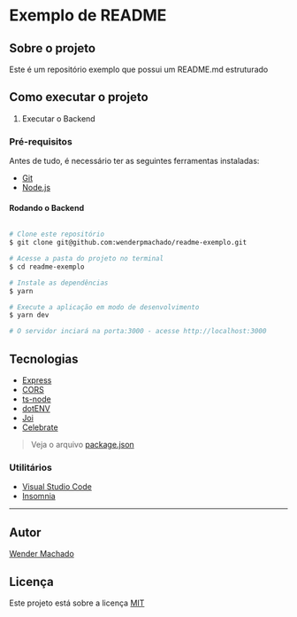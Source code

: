 # Exemplo de README

## Sobre o projeto

Este é um repositório exemplo que possui um README.md estruturado

## Como executar o projeto

1. Executar o Backend

### Pré-requisitos

Antes de tudo, é necessário ter as seguintes ferramentas instaladas:

* [Git](https://git-scm.com)
* [Node.js](https://nodejs.org/en/)

#### Rodando o Backend
```bash

# Clone este repositório
$ git clone git@github.com:wenderpmachado/readme-exemplo.git

# Acesse a pasta do projeto no terminal
$ cd readme-exemplo

# Instale as dependências
$ yarn

# Execute a aplicação em modo de desenvolvimento
$ yarn dev

# O servidor inciará na porta:3000 - acesse http://localhost:3000
```

## Tecnologias

- [Express](https://expressjs.com/)
- [CORS](https://expressjs.com/en/resources/middleware/cors.html)
- [ts-node](https://github.com/TypeStrong/ts-node)
- [dotENV](https://github.com/motdotla/dotenv)
- [Joi](https://github.com/hapijs/joi)
- [Celebrate](https://github.com/arb/celebrate)

> Veja o arquivo [package.json](https://github.com/wenderpmachado/readme-exemplo/blob/main/package.json)

### Utilitários

- [Visual Studio Code](https://code.visualstudio.com/)
- [Insomnia](https://insomnia.rest/)

___

## Autor

[Wender Machado](https://www.linkedin.com/in/wenderpmachado/)

## Licença

Este projeto está sobre a licença [MIT](./LICENSE)

